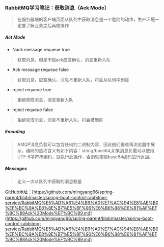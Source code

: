 ### RabbitMQ学习笔记：获取消息（Ack Mode）

> 在服务器端的客户端页面从队列中获取消息是一个危险的动作，生产环境一定要了解业务之后再做操作

##### Act Mode

- Nack message requeue true

> 获取消息，但是不做ack应答确认，消息重新入队

- Ack message requeue false

> 获取消息，应答确认，消息不重新入队，将会从队列中删除

- reject requeue true

> 拒绝获取消息，消息重新入队

- reject requeue false

> 拒绝获取消息，消息不重新入队，将会被删除

##### Encoding

> AMQP消息负载可以包含任何的二进制内容，因此他们很难再浏览器中展示，编码的选项含义有如下内容：string/base64,如果消息负载可以使用UTF-8字符串编码，就执行此操作，否则就按照base64编码进行返回。

##### Messages

> 定义一次从队列中获取的消息数量

GitHub地址：[https://github.com/mingyang66/spring-parent/blob/master/spring-boot-control-rabbitmq-service/RabbitMQ%E5%AD%A6%E4%B9%A0%E7%AC%94%E8%AE%B0%EF%BC%9A%E8%8E%B7%E5%8F%96%E6%B6%88%E6%81%AF%EF%BC%88Ack%20Mode%EF%BC%89.md](https://github.com/mingyang66/spring-parent/blob/master/spring-boot-control-rabbitmq-service/RabbitMQ%E5%AD%A6%E4%B9%A0%E7%AC%94%E8%AE%B0%EF%BC%9A%E8%8E%B7%E5%8F%96%E6%B6%88%E6%81%AF%EF%BC%88Ack%20Mode%EF%BC%89.md)

